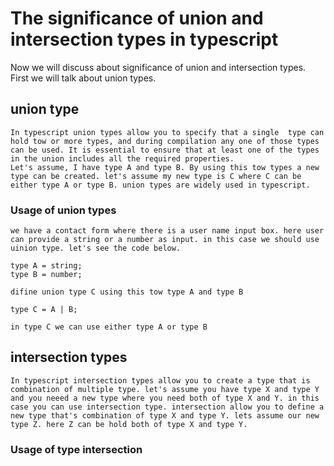  # The significance of union and intersection types in typescript

 Now we will discuss about significance of union and intersection types. First we will talk about union types. 
 
 ##  union type
    In typescript union types allow you to specify that a single  type can hold tow or more types, and during compilation any one of those types can be used. It is essential to ensure that at least one of the types in the union includes all the required properties.
    Let's assume, I have type A and type B. By using this tow types a new type can be created. let's assume my new type is C where C can be either type A or type B. union types are widely used in typescript.

###  Usage of union types
    we have a contact form where there is a user name input box. here user can provide a string or a number as input. in this case we should use uinion type. let's see the code below.
    
    type A = string;
    type B = number;

    difine union type C using this tow type A and type B

    type C = A | B;

    in type C we can use either type A or type B



## intersection types
    In typescript intersection types allow you to create a type that is combination of multiple type. let's assume you have type X and type Y and you neeed a new type where you need both of type X and Y. in this case you can use intersection type. intersection allow you to define a new type that's combination of type X and type Y. lets assume our new type Z. here Z can be hold both of type X and type Y. 

### Usage of type intersection



    
